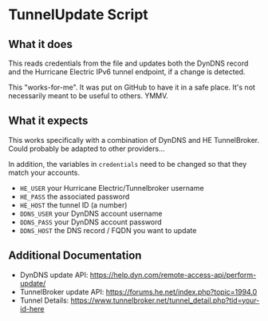 # TunnelUpdate Script

## What it does

This reads credentials from the file and updates both the DynDNS record and the
Hurricane Electric IPv6 tunnel endpoint, if a change is detected.

This "works-for-me". It was put on GitHub to have it in a safe place.  It's not
necessarily meant to be useful to others.  YMMV.

## What it expects

This works specifically with a combination of DynDNS and HE TunnelBroker.  Could
probably be adapted to other providers...

In addition, the variables in `credentials` need to be changed so that they
match your accounts.

- `HE_USER` your Hurricane Electric/Tunnelbroker username
- `HE_PASS` the associated password
- `HE_HOST` the tunnel ID (a number)
- `DDNS_USER` your DynDNS account username
- `DDNS_PASS` your DynDNS account password
- `DDNS_HOST` the DNS record / FQDN you want to update

## Additional Documentation

- DynDNS update API: <https://help.dyn.com/remote-access-api/perform-update/>
- TunnelBroker update API: <https://forums.he.net/index.php?topic=1994.0>
- Tunnel Details: <https://www.tunnelbroker.net/tunnel_detail.php?tid=your-id-here>
